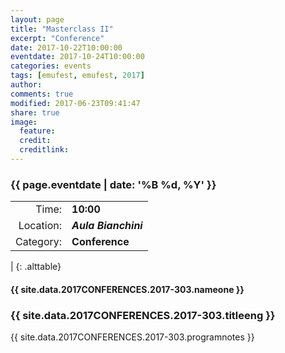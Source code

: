 ```yaml
---
layout: page
title: "Masterclass II"
excerpt: "Conference"
date: 2017-10-22T10:00:00
eventdate: 2017-10-24T10:00:00
categories: events
tags: [emufest, emufest, 2017]
author:
comments: true
modified: 2017-06-23T09:41:47
share: true
image:
  feature:
  credit:
  creditlink:
---
```


### {{ page.eventdate | date: '%B %d, %Y' }}

|  |  |
|------------:|:------------|
| Time: | **10:00** |
| Location: | ***Aula Bianchini*** |
| Category: | **Conference** |
|
{: .alttable}

#### {{ site.data.2017CONFERENCES.2017-303.nameone }}

### {{ site.data.2017CONFERENCES.2017-303.titleeng }}

{{ site.data.2017CONFERENCES.2017-303.programnotes }}
